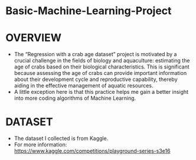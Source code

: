# Basic-Machine-Learning-Project
# OVERVIEW
+ The “Regression with a crab age dataset” project is motivated by a crucial challenge in the fields of biology and aquaculture: estimating the age of crabs based on their biological characteristics. This is significant because assessing the age of crabs can provide important information about their development cycle and reproductive capability, thereby aiding in the effective management of aquatic resources.
+ A little exception here is that this practice helps me gain a better insight into more coding algorithms of Machine Learning.
# DATASET 
+ The dataset I collected is from Kaggle.
+ For more information: https://www.kaggle.com/competitions/playground-series-s3e16
